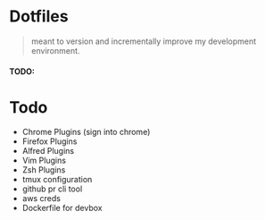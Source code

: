 # Dotfiles

> meant to version and incrementally improve my development environment.

#### TODO:

# Todo
- Chrome Plugins (sign into chrome)
- Firefox Plugins
- Alfred Plugins
- Vim Plugins
- Zsh Plugins
- tmux configuration
- github pr cli tool
- aws creds
- Dockerfile for devbox